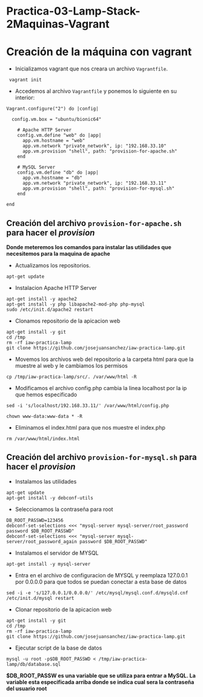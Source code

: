 # Practica-03-Lamp-Stack-2Maquinas-Vagrant

# Creación de la máquina con vagrant

- Inicializamos vagrant que nos creara un archivo `Vagrantfile`.

```
 vagrant init
 ```

- Accedemos al archivo `Vagrantfile` y ponemos lo siguiente en su interior:

```
Vagrant.configure("2") do |config|

  config.vm.box = "ubuntu/bionic64"
     
    # Apache HTTP Server
    config.vm.define "web" do |app|
      app.vm.hostname = "web"
      app.vm.network "private_network", ip: "192.168.33.10"
      app.vm.provision "shell", path: "provision-for-apache.sh"
    end
  
    # MySQL Server
    config.vm.define "db" do |app|
      app.vm.hostname = "db"
      app.vm.network "private_network", ip: "192.168.33.11"
      app.vm.provision "shell", path: "provision-for-mysql.sh"
    end

end
```

## Creación del archivo `provision-for-apache.sh` para hacer el *provision*

**Donde meteremos los comandos para instalar las utilidades que necesitemos para la maquina de apache**

- Actualizamos los repositorios.
```
apt-get update
```

- Instalacion Apache HTTP Server
```
apt-get install -y apache2
apt-get install -y php libapache2-mod-php php-mysql
sudo /etc/init.d/apache2 restart
```
- Clonamos repositorio de la apicacion web
```
apt-get install -y git
cd /tmp
rm -rf iaw-practica-lamp
git clone https://github.com/josejuansanchez/iaw-practica-lamp.git
```
- Movemos los archivos web del repositorio a la carpeta html para que la muestre al web y le cambiamos los permisos
```
cp /tmp/iaw-practica-lamp/src/. /var/www/html -R
```
- Modificamos el archivo config.php cambia la linea localhost por la ip que hemos especificado

```
sed -i 's/localhost/192.168.33.11/' /var/www/html/config.php 

chown www-data:www-data * -R
```
- Eliminamos el index.html para que nos muestre el index.php
```
rm /var/www/html/index.html 
```




## Creación del archivo `provision-for-mysql.sh` para hacer el *provision*
- Instalamos las utilidades 
```
apt-get update
apt-get install -y debconf-utils
```
- Seleccionamos la contraseña para root
```
DB_ROOT_PASSWD=123456
debconf-set-selections <<< "mysql-server mysql-server/root_password password $DB_ROOT_PASSWD"
debconf-set-selections <<< "mysql-server mysql-server/root_password_again password $DB_ROOT_PASSWD"
```
- Instalamos el servidor de MYSQL
```
apt-get install -y mysql-server
```
 - Entra en el archivo de configuracion de MYSQL y reemplaza 127.0.0.1 por 0.0.0.0 para que todos se puedan conectar a esta base de datos
```
sed -i -e 's/127.0.0.1/0.0.0.0/' /etc/mysql/mysql.conf.d/mysqld.cnf
/etc/init.d/mysql restart
```
- Clonar repositorio de la apicacion web
```
apt-get install -y git
cd /tmp
rm -rf iaw-practica-lamp
git clone https://github.com/josejuansanchez/iaw-practica-lamp.git
```
- Ejecutar script de la base de datos
```
mysql -u root -p$DB_ROOT_PASSWD < /tmp/iaw-practica-lamp/db/database.sql 
```


**$DB_ROOT_PASSW es una variable que se utiliza para entrar a MySQL. La variable esta especificada arriba donde se indica cual sera la contraseña del usuario root**
